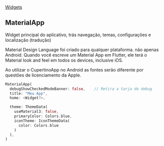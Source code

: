 [Widgets](https://github.com/leofds/flutter-class/blob/master/flutter/widgets/README.md)

## MaterialApp

Widget principal do aplicativo, trás navegação, temas, configurações e localização (tradução)

Material Design Language foi criado para qualquer plataforma. não apenas Android. Quando você escreve um Material App em Flutter, ele terá o Material look and feel em todos os devices, inclusive iOS.

Ao utilizar o CupertinoApp no Android as fontes serão diferente por questões de licenciamento da Apple.

```dart
MaterialApp(
  debugShowCheckedModeBanner: false,    // Retira a tarja de debug
  title: "Meu App",
  home: <Widget?>,

  theme: ThemeData(
    useMaterial3: false,
    primaryColor: Colors.blue,
    iconTheme: IconThemeData(
      color: Colors.blue
    )
  ),
)
```
